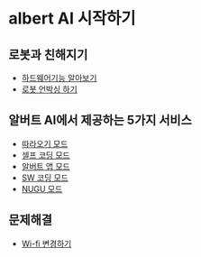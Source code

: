# albert AI 시작하기

로봇과 친해지기
--
  - [하드웨어기능 알아보기](https://github.com/albertailabs/HW)
  - [로봇 언박싱 하기](https://github.com/albertailabs/Unboxing)



알버트 AI에서 제공하는 5가지 서비스 
--
  - [따라오기 모드](https://github.com/albertailabs/Follow)
  - [셀프 코딩 모드](https://github.com/albertailabs/SelfCoding)
  - [알버트 앱 모드](https://github.com/albertailabs/AlbertApp)
  - [SW 코딩 모드](https://github.com/albertailabs/SWCoding)
  - [NUGU 모드](https://github.com/albertailabs/Nugu)
 

문제해결
--
  - [Wi-fi 변경하기](https://github.com/albertailabs/Wi-fi)
  
  
  

